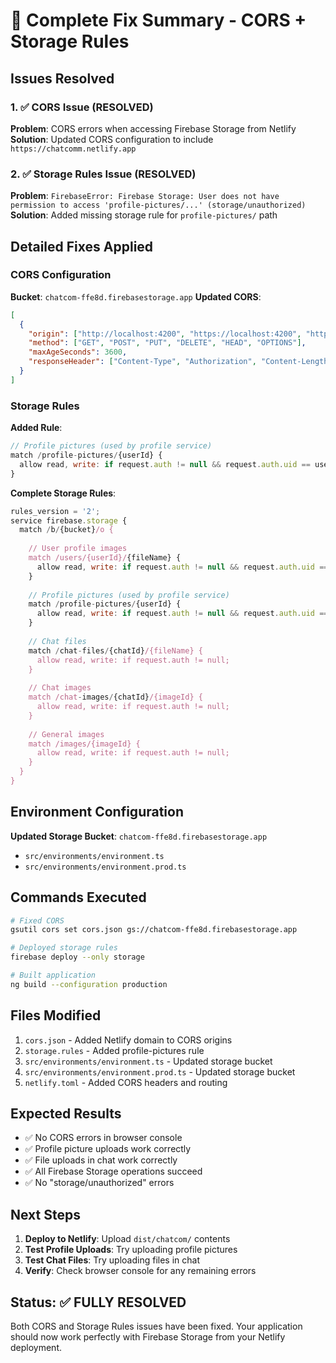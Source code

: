 # 🎉 Complete Fix Summary - CORS + Storage Rules

## Issues Resolved

### 1. ✅ CORS Issue (RESOLVED)
**Problem**: CORS errors when accessing Firebase Storage from Netlify
**Solution**: Updated CORS configuration to include `https://chatcomm.netlify.app`

### 2. ✅ Storage Rules Issue (RESOLVED)
**Problem**: `FirebaseError: Firebase Storage: User does not have permission to access 'profile-pictures/...' (storage/unauthorized)`
**Solution**: Added missing storage rule for `profile-pictures/` path

## Detailed Fixes Applied

### CORS Configuration
**Bucket**: `chatcom-ffe8d.firebasestorage.app`
**Updated CORS**:
```json
[
  {
    "origin": ["http://localhost:4200", "https://localhost:4200", "https://chatcomm.netlify.app", "https://*.netlify.app"],
    "method": ["GET", "POST", "PUT", "DELETE", "HEAD", "OPTIONS"],
    "maxAgeSeconds": 3600,
    "responseHeader": ["Content-Type", "Authorization", "Content-Length", "User-Agent", "x-goog-resumable"]
  }
]
```

### Storage Rules
**Added Rule**:
```javascript
// Profile pictures (used by profile service)
match /profile-pictures/{userId} {
  allow read, write: if request.auth != null && request.auth.uid == userId;
}
```

**Complete Storage Rules**:
```javascript
rules_version = '2';
service firebase.storage {
  match /b/{bucket}/o {
    
    // User profile images
    match /users/{userId}/{fileName} {
      allow read, write: if request.auth != null && request.auth.uid == userId;
    }
    
    // Profile pictures (used by profile service)
    match /profile-pictures/{userId} {
      allow read, write: if request.auth != null && request.auth.uid == userId;
    }
    
    // Chat files
    match /chat-files/{chatId}/{fileName} {
      allow read, write: if request.auth != null;
    }
    
    // Chat images
    match /chat-images/{chatId}/{imageId} {
      allow read, write: if request.auth != null;
    }
    
    // General images
    match /images/{imageId} {
      allow read, write: if request.auth != null;
    }
  }
}
```

## Environment Configuration
**Updated Storage Bucket**: `chatcom-ffe8d.firebasestorage.app`
- `src/environments/environment.ts`
- `src/environments/environment.prod.ts`

## Commands Executed
```bash
# Fixed CORS
gsutil cors set cors.json gs://chatcom-ffe8d.firebasestorage.app

# Deployed storage rules
firebase deploy --only storage

# Built application
ng build --configuration production
```

## Files Modified
1. `cors.json` - Added Netlify domain to CORS origins
2. `storage.rules` - Added profile-pictures rule
3. `src/environments/environment.ts` - Updated storage bucket
4. `src/environments/environment.prod.ts` - Updated storage bucket
5. `netlify.toml` - Added CORS headers and routing

## Expected Results
- ✅ No CORS errors in browser console
- ✅ Profile picture uploads work correctly
- ✅ File uploads in chat work correctly
- ✅ All Firebase Storage operations succeed
- ✅ No "storage/unauthorized" errors

## Next Steps
1. **Deploy to Netlify**: Upload `dist/chatcom/` contents
2. **Test Profile Uploads**: Try uploading profile pictures
3. **Test Chat Files**: Try uploading files in chat
4. **Verify**: Check browser console for any remaining errors

## Status: ✅ FULLY RESOLVED
Both CORS and Storage Rules issues have been fixed. Your application should now work perfectly with Firebase Storage from your Netlify deployment. 